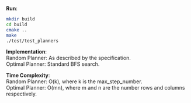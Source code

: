 **Run**:
```bash
mkdir build
cd build
cmake .. 
make
./test/test_planners
```

**Implementation**:  
Random Planner: As described by the specification.  
Optimal Planner: Standard BFS search.  

**Time Complexity**:  
Random Planner: O(k), where k is the max_step_number.  
Optimal Planner: O(mn), where m and n are the number rows and columns respectively.  
